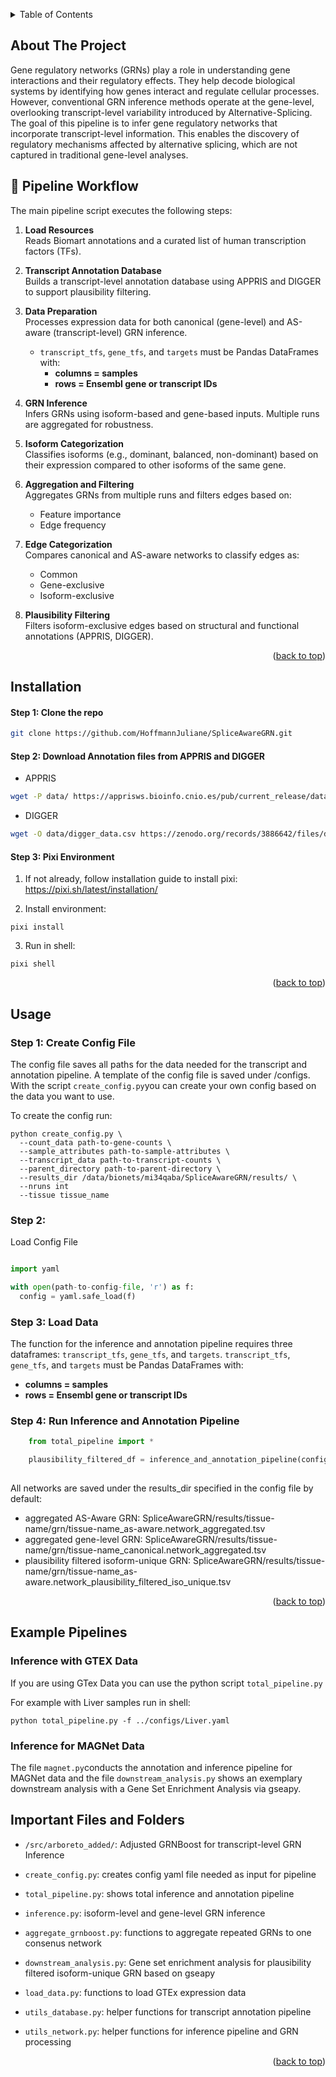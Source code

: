 
<a id="readme-top"></a>





<!-- TABLE OF CONTENTS -->
<details>
  <summary>Table of Contents</summary>
  <ol>
    <li>
      <a href="#about-the-project">About The Project</a>
      <ul>
        <li><a href="#built-with">Built With</a></li>
      </ul>
    </li>
    <li><a href="#installation">Installation</a></li>
    <li><a href="#usage">Usage</a></li>
    <li><a href="#important-files-and-folders">Important Files and Folders</a></li>


  </ol>
</details>



<!-- ABOUT THE PROJECT -->
## About The Project

Gene regulatory networks (GRNs) play a role in understanding gene interactions and their regulatory effects. They help decode biological systems by identifying how genes interact and regulate cellular processes. However, conventional GRN inference methods operate at the gene-level, overlooking transcript-level variability introduced by Alternative-Splicing.
The goal of this pipeline is to infer gene regulatory networks that incorporate transcript-level information. This enables the discovery of regulatory mechanisms affected by alternative splicing, which are not captured in traditional gene-level analyses.

## 🚀 Pipeline Workflow

The main pipeline script executes the following steps:

1. **Load Resources**  
   Reads Biomart annotations and a curated list of human transcription factors (TFs).

2. **Transcript Annotation Database**  
   Builds a transcript-level annotation database using APPRIS and DIGGER to support plausibility filtering.

3. **Data Preparation**  
   Processes expression data for both canonical (gene-level) and AS-aware (transcript-level) GRN inference.

   - `transcript_tfs`, `gene_tfs`, and `targets` must be Pandas DataFrames with:
     - **columns = samples**
     - **rows = Ensembl gene or transcript IDs**

4. **GRN Inference**  
   Infers GRNs using isoform-based and gene-based inputs. Multiple runs are aggregated for robustness.

5. **Isoform Categorization**  
   Classifies isoforms (e.g., dominant, balanced, non-dominant) based on their expression compared to other isoforms of the same gene.

6. **Aggregation and Filtering**  
   Aggregates GRNs from multiple runs and filters edges based on:
   - Feature importance
   - Edge frequency

7. **Edge Categorization**  
   Compares canonical and AS-aware networks to classify edges as:
   - Common
   - Gene-exclusive
   - Isoform-exclusive

8. **Plausibility Filtering**  
   Filters isoform-exclusive edges based on structural and functional annotations (APPRIS, DIGGER).


<p align="right">(<a href="#readme-top">back to top</a>)</p>



## Installation

#### Step 1: Clone the repo

   ```sh
   git clone https://github.com/HoffmannJuliane/SpliceAwareGRN.git
   ```

#### Step 2: Download Annotation files from APPRIS and DIGGER

* APPRIS
```bash
wget -P data/ https://apprisws.bioinfo.cnio.es/pub/current_release/datafiles/homo_sapiens/e110v48/appris_data.appris.txt
```

* DIGGER
```bash
wget -O data/digger_data.csv https://zenodo.org/records/3886642/files/domain_mapped_to_exons.csv

```

#### Step 3: Pixi Environment 

1. If not already, follow installation guide to install pixi:  https://pixi.sh/latest/installation/

2. Install environment:
  ```
  pixi install
  ```
3. Run in shell:
  ```
  pixi shell
  ```


<p align="right">(<a href="#readme-top">back to top</a>)</p>



<!-- USAGE EXAMPLES -->
## Usage

### Step 1: Create Config File
  The config file saves all paths for the data needed for the transcript and annotation pipeline. A template of the config file is saved under /configs. With the script `create_config.py`you can create your own config based on the data you want to use.

  To create the config run:
  ```
  python create_config.py \
    --count_data path-to-gene-counts \
    --sample_attributes path-to-sample-attributes \
    --transcript_data path-to-transcript-counts \
    --parent_directory path-to-parent-directory \
    --results_dir /data/bionets/mi34qaba/SpliceAwareGRN/results/ \
    --nruns int
    --tissue tissue_name 
  ```

### Step 2:

Load Config File

```python

import yaml

with open(path-to-config-file, 'r') as f:
  config = yaml.safe_load(f)

```

### Step 3: Load Data 
The function for the inference and annotation pipeline requires three dataframes: `transcript_tfs`, `gene_tfs`, and `targets`.
`transcript_tfs`, `gene_tfs`, and `targets` must be Pandas DataFrames with:
  - **columns = samples**
  - **rows = Ensembl gene or transcript IDs**

### Step 4: Run Inference and Annotation Pipeline

```python
    from total_pipeline import *

    plausibility_filtered_df = inference_and_annotation_pipeline(config, transcript_tfs, gene_tfs, targets)
    
```

All networks are saved under the results_dir specified in the config file by default:

- aggregated AS-Aware GRN: SpliceAwareGRN/results/tissue-name/grn/tissue-name_as-aware.network_aggregated.tsv
- aggregated gene-level GRN: SpliceAwareGRN/results/tissue-name/grn/tissue-name_canonical.network_aggregated.tsv
- plausibility filtered isoform-unique GRN: SpliceAwareGRN/results/tissue-name/grn/tissue-name_as-aware.network_plausibility_filtered_iso_unique.tsv



<p align="right">(<a href="#readme-top">back to top</a>)</p>


## Example Pipelines

### Inference with GTEX Data

If you are using GTex Data you can use the python script `total_pipeline.py` 

For example with Liver samples run in shell:
```
python total_pipeline.py -f ../configs/Liver.yaml
```



### Inference for MAGNet Data

The file `magnet.py`conducts the annotation and inference pipeline for MAGNet data and the file `downstream_analysis.py` shows an exemplary downstream analysis with a Gene Set Enrichment Analysis via gseapy.


## Important Files and Folders

- `/src/arboreto_added/`: Adjusted GRNBoost for transcript-level GRN Inference
- `create_config.py`: creates config yaml file needed as input for pipeline

- `total_pipeline.py`: shows total inference and annotation pipeline
- `inference.py`: isoform-level and gene-level GRN inference 
- `aggregate_grnboost.py`: functions to aggregate repeated GRNs to one consenus network
- `downstream_analysis.py`: Gene set enrichment analysis for plausibility filtered isoform-unique GRN based on gseapy
- `load_data.py`: functions to load GTEx expression data
- `utils_database.py`: helper functions for transcript annotation pipeline
- `utils_network.py`: helper functions for inference pipeline and GRN processing

<p align="right">(<a href="#readme-top">back to top</a>)</p>




<!-- MARKDOWN LINKS & IMAGES -->
<!-- https://www.markdownguide.org/basic-syntax/#reference-style-links -->
[product-screenshot]: images/screenshot.png

